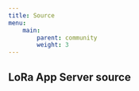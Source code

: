 ```yaml
---
title: Source
menu:
    main:
        parent: community
        weight: 3
---
```


## LoRa App Server source
